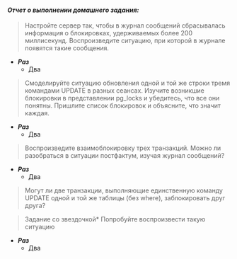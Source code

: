 #### *Отчет о выполнении домашнего задания:*


> Настройте сервер так, чтобы в журнал сообщений сбрасывалась информация о блокировках, удерживаемых более 200 миллисекунд. Воспроизведите ситуацию, при которой в журнале появятся такие сообщения.
  * **_Раз_** 
    * Два


> Смоделируйте ситуацию обновления одной и той же строки тремя командами UPDATE в разных сеансах. Изучите возникшие блокировки в представлении pg_locks и убедитесь, что все они понятны. Пришлите список блокировок и объясните, что значит каждая.
  * **_Раз_** 
    * Два


> Воспроизведите взаимоблокировку трех транзакций. Можно ли разобраться в ситуации постфактум, изучая журнал сообщений?
  * **_Раз_** 
    * Два


> Могут ли две транзакции, выполняющие единственную команду UPDATE одной и той же таблицы (без where), заблокировать друг друга?


> Задание со звездочкой*
> Попробуйте воспроизвести такую ситуацию
  * **_Раз_** 
    * Два
